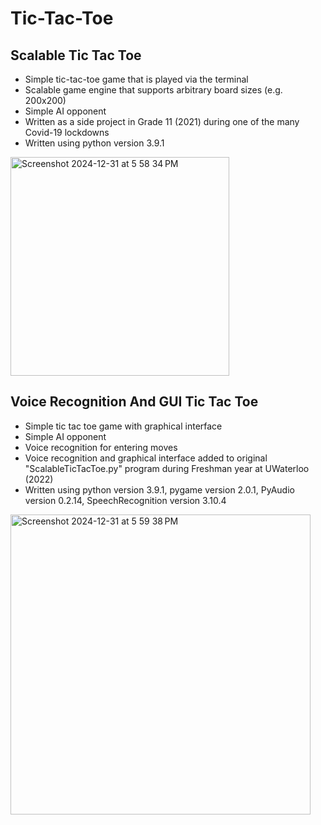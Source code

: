 # Tic-Tac-Toe

## Scalable Tic Tac Toe
- Simple tic-tac-toe game that is played via the terminal
- Scalable game engine that supports arbitrary board sizes (e.g. 200x200)
- Simple AI opponent
- Written as a side project in Grade 11 (2021) during one of the many Covid-19 lockdowns
- Written using python version 3.9.1

<img width="350" alt="Screenshot 2024-12-31 at 5 58 34 PM" src="https://github.com/user-attachments/assets/48ba68e0-9861-45f2-a818-14cfe80b6fda" />

## Voice Recognition And GUI Tic Tac Toe
- Simple tic tac toe game with graphical interface
- Simple AI opponent
- Voice recognition for entering moves
- Voice recognition and graphical interface added to original "ScalableTicTacToe.py" program during Freshman year at UWaterloo (2022)
- Written using python version 3.9.1, pygame version 2.0.1, PyAudio version 0.2.14, SpeechRecognition version 3.10.4

<img width="480" alt="Screenshot 2024-12-31 at 5 59 38 PM" src="https://github.com/user-attachments/assets/a2471fc0-8d3e-42fd-8b00-ab8a0005741a" />
